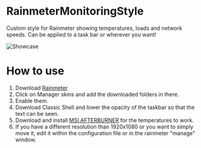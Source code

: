 # RainmeterMonitoringStyle
Custom style for Rainmeter showing temperatures, loads and network speeds. Can be applied to a task bar or wherever you want!

![Showcase](https://lh3.googleusercontent.com/LmSlHSVVebHo8t2EA-_DnSpad-L4ijeTzYGoPYcf0TCe6xxx1-eC-j0vDdHkwtExZtv140SvY22ZPbO3TBUZen2nbsD09sksfsAsVuTrjeyWt6WJ_5-1YIfSn3aqVgq8iS21s1RuPA=w757-h29-no)

# How to use
1. Download [Rainmeter](https://www.rainmeter.net/)
2. Click on Manager skins and add the downloaded folders in there.
3. Enable them.
4. Download Classic Shell and lower the opacity of the taskbar so that the text can be seen.
5. Download and install [MSI AFTERBURNER](https://www.rainmeter.net/) for the temperatures to work.
6. If you have a different resolution than 1920x1080 or you want to simply move it, edit it within the configuration file or in the rainmeter "manage" window.
